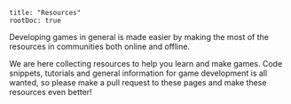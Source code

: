 ```
title: "Resources"
rootDoc: true
```

Developing games in general is made easier by making the most of the resources in communities both online and offline. 

We are here collecting resources to help you learn and make games. Code snippets, tutorials and general information for game development is all wanted, so please make a pull request to these pages and make these resources even better!
